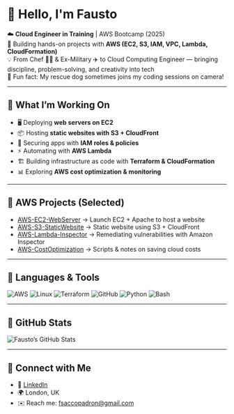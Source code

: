 # 👋 Hello, I'm Fausto  

☁️ **Cloud Engineer in Training** | AWS Bootcamp (2025)  
🔧 Building hands-on projects with **AWS (EC2, S3, IAM, VPC, Lambda, CloudFormation)**  
💡 From Chef 👨‍🍳 & Ex-Military ✈️ to Cloud Computing Engineer — bringing discipline, problem-solving, and creativity into tech  
🐶 Fun fact: My rescue dog sometimes joins my coding sessions on camera!  

---

## 🔹 What I’m Working On
- 🖥️ Deploying **web servers on EC2**  
- 📦 Hosting **static websites with S3 + CloudFront**  
- 🔐 Securing apps with **IAM roles & policies**  
- ⚡ Automating with **AWS Lambda**  
- 🏗️ Building infrastructure as code with **Terraform & CloudFormation**  
- 📊 Exploring **AWS cost optimization & monitoring**  

---

## 🔹 AWS Projects (Selected)
- [AWS-EC2-WebServer](#) → Launch EC2 + Apache to host a website  
- [AWS-S3-StaticWebsite](#) → Static website using S3 + CloudFront  
- [AWS-Lambda-Inspector](#) → Remediating vulnerabilities with Amazon Inspector   
- [AWS-CostOptimization](#) → Scripts & notes on saving cloud costs  
---

## 🔹 Languages & Tools
![AWS](https://img.shields.io/badge/AWS-Cloud-orange?logo=amazon-aws)
![Linux](https://img.shields.io/badge/Linux-Terminal-blue?logo=linux)
![Terraform](https://img.shields.io/badge/Terraform-IaC-purple?logo=terraform)
![GitHub](https://img.shields.io/badge/GitHub-Repo-black?logo=github)
![Python](https://img.shields.io/badge/Python-Scripting-yellow?logo=python)
![Bash](https://img.shields.io/badge/Bash-Scripting-darkgreen?logo=gnu-bash)

---

## 🔹 GitHub Stats
![Fausto’s GitHub Stats](https://github-readme-stats.vercel.app/api?username=FaustoSacco&show_icons=true&theme=tokyonight)

---

## 🔹 Connect with Me
- 💼 [LinkedIn](https://linkedin.com/in/faustosacco)  
- 🌍 London, UK  
- ✉️ Reach me: fsaccopadron@gmail.com  


